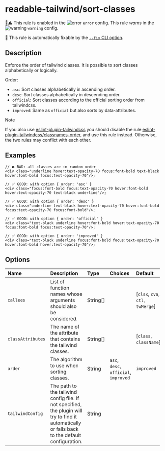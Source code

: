 # readable-tailwind/sort-classes

💼⚠️ This rule is enabled in the ![error](https://github.com/schoero/eslint-plugin-readable-tailwind/blob/main/assets/checkmark-error.svg) `error` config. This rule _warns_ in the ![warning](https://github.com/schoero/eslint-plugin-readable-tailwind/blob/main/assets/checkmark-warning.svg) `warning` config.

🔧 This rule is automatically fixable by the [`--fix` CLI option](https://eslint.org/docs/latest/user-guide/command-line-interface#--fix).

<!-- end auto-generated rule header -->

## Description

Enforce the order of tailwind classes. It is possible to sort classes alphabetically or logically.

Order:

- `asc`: Sort classes alphabetically in ascending order.
- `desc`: Sort classes alphabetically in descending order.
- `official`: Sort classes according to the official sorting order from tailwindcss.
- `improved`: Same as `official` but also sorts by data-attributes.

> [!NOTE]
> If you also use [eslint-plugin-tailwindcss](https://github.com/francoismassart/eslint-plugin-tailwindcss) you should disable the rule [eslint-plugin-tailwindcss/classnames-order](https://github.com/francoismassart/eslint-plugin-tailwindcss/blob/master/docs/rules/classnames-order.md), and use this rule instead. Otherwise, the two rules may conflict with each other.

## Examples

```tsx
// ❌ BAD: all classes are in random order
<div class="underline hover:text-opacity-70 focus:font-bold text-black hover:font-bold focus:text-opacity-70"/>;
```

```tsx
// ✅ GOOD: with option { order: 'asc' }
<div class="focus:font-bold focus:text-opacity-70 hover:font-bold hover:text-opacity-70 text-black underline"/>;
```

```tsx
// ✅ GOOD: with option { order: 'desc' }
<div class="underline text-black hover:text-opacity-70 hover:font-bold focus:text-opacity-70 focus:font-bold"/>;
```

```tsx
// ✅ GOOD: with option { order: 'official' }
<div class="text-black underline hover:font-bold hover:text-opacity-70 focus:font-bold focus:text-opacity-70"/>;
```

```tsx
// ✅ GOOD: with option { order: 'improved' }
<div class="text-black underline focus:font-bold focus:text-opacity-70 hover:font-bold hover:text-opacity-70"/>;
```

## Options

<!-- begin auto-generated rule options list -->

| Name              | Description                                                                                                                                      | Type     | Choices                               | Default                           |
| :---------------- | :----------------------------------------------------------------------------------------------------------------------------------------------- | :------- | :------------------------------------ | :-------------------------------- |
| `callees`         | List of function names whose arguments should also be considered.                                                                                | String[] |                                       | [`clsx`, `cva`, `ctl`, `twMerge`] |
| `classAttributes` | The name of the attribute that contains the tailwind classes.                                                                                    | String[] |                                       | [`class`, `className`]            |
| `order`           | The algorithm to use when sorting classes.                                                                                                       | String   | `asc`, `desc`, `official`, `improved` | `improved`                        |
| `tailwindConfig`  | The path to the tailwind config file. If not specified, the plugin will try to find it automatically or falls back to the default configuration. | String   |                                       |                                   |

<!-- end auto-generated rule options list -->
